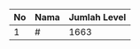 | No | Nama            | Jumlah Level |
|----|-----------------|--------------|
| 1  | #    |    1663        |
